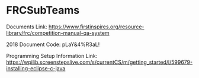 # FRCSubTeams

Documents Link: https://www.firstinspires.org/resource-library/frc/competition-manual-qa-system

2018 Document Code: pLaY&4%R3aL!

Programming Setup Information Link: https://wpilib.screenstepslive.com/s/currentCS/m/getting_started/l/599679-installing-eclipse-c-java
